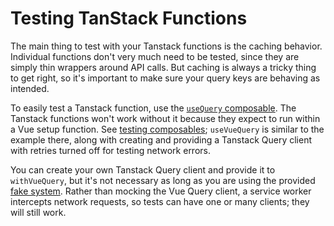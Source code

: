 # Testing TanStack Functions

The main thing to test with your Tanstack functions is the caching behavior. Individual functions don't very much need to be tested, since they are simply thin wrappers around API calls. But caching is always a tricky thing to get right, so it's important to make sure your query keys are behaving as intended.

To easily test a Tanstack function, use the [`useQuery` composable](../../vue/docs/ref/@saflib/vue/testing/functions/withVueQuery.md). The Tanstack functions won't work without it because they expect to run within a Vue setup function. See [testing composables](https://vuejs.org/guide/scaling-up/testing.html#testing-composables); `useVueQuery` is similar to the example there, along with creating and providing a Tanstack Query client with retries turned off for testing network errors.

You can create your own Tanstack Query client and provide it to `withVueQuery`, but it's not necessary as long as you are using the provided [fake system](./04-fakes.md). Rather than mocking the Vue Query client, a service worker intercepts network requests, so tests can have one or many clients; they will still work.
